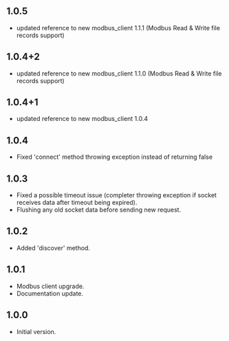 ## 1.0.5
- updated reference to new modbus_client 1.1.1 (Modbus Read & Write file records support)

## 1.0.4+2
- updated reference to new modbus_client 1.1.0 (Modbus Read & Write file records support)

## 1.0.4+1
- updated reference to new modbus_client 1.0.4
 
## 1.0.4
- Fixed 'connect' method throwing exception instead of returning false

## 1.0.3
- Fixed a possible timeout issue (completer throwing exception if socket receives data after timeout being expired).
- Flushing any old socket data before sending new request.

## 1.0.2
- Added 'discover' method.

## 1.0.1
- Modbus client upgrade.
- Documentation update.

## 1.0.0
- Initial version.
